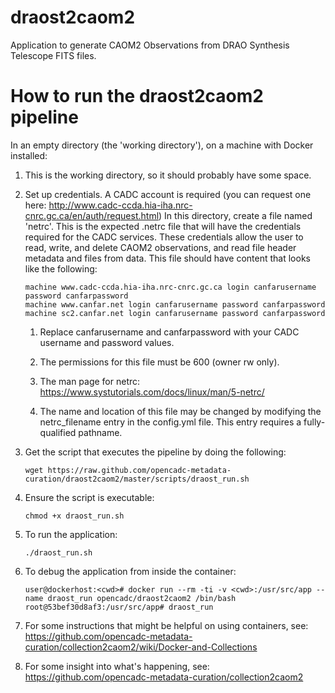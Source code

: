 # draost2caom2
Application to generate CAOM2 Observations from DRAO Synthesis Telescope FITS files.

# How to run the draost2caom2 pipeline

In an empty directory (the 'working directory'), on a machine with Docker installed:

1. This is the working directory, so it should probably have some space.

1. Set up credentials. A CADC account is required (you can request one here: 
http://www.cadc-ccda.hia-iha.nrc-cnrc.gc.ca/en/auth/request.html) In this directory, create a file named 'netrc'. 
This is the expected .netrc file that will have the credentials required for the 
CADC services. These credentials allow the user to read, write, and delete 
CAOM2 observations, and read file header metadata and files 
from data. This file should have content that looks like the following:

   ```
   machine www.cadc-ccda.hia-iha.nrc-cnrc.gc.ca login canfarusername password canfarpassword
   machine www.canfar.net login canfarusername password canfarpassword
   machine sc2.canfar.net login canfarusername password canfarpassword
   ```
   
   1. Replace canfarusername and canfarpassword with your CADC username and 
   password values.

   1. The permissions for this file must be 600 (owner rw only).
   
   1. The man page for netrc:
   https://www.systutorials.com/docs/linux/man/5-netrc/
   
   1. The name and location of this file may be changed by modifying the 
   netrc_filename entry in the config.yml file. This entry requires a 
   fully-qualified pathname.

1. Get the script that executes the pipeline by doing the following:

   ```
   wget https://raw.github.com/opencadc-metadata-curation/draost2caom2/master/scripts/draost_run.sh
   ```

1. Ensure the script is executable:

    ```
    chmod +x draost_run.sh
    ```

1. To run the application:

    ```
    ./draost_run.sh
    ```

1. To debug the application from inside the container:

   ```
   user@dockerhost:<cwd># docker run --rm -ti -v <cwd>:/usr/src/app --name draost_run opencadc/draost2caom2 /bin/bash
   root@53bef30d8af3:/usr/src/app# draost_run
   ```

1. For some instructions that might be helpful on using containers, see:
https://github.com/opencadc-metadata-curation/collection2caom2/wiki/Docker-and-Collections

1. For some insight into what's happening, see: https://github.com/opencadc-metadata-curation/collection2caom2